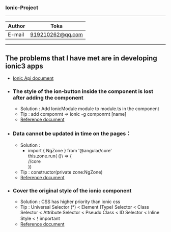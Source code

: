 ### Ionic-Project

****
	
|Author|Toka|
|---|---
|E-mail|919210262@qq.com

****
	
## The problems that I have met are in developing ionic3 apps<br>
* [Ionic Api document](https://ionicframework.com/docs/api)<br>
* ### The style of the ion-button inside the component is lost after adding the component<br>	
	* Solution : Add IonicModule module to module.ts in the component<br>
	* Tip : add componrnt => ionic -g componrnt \[name\] <br>
	* [Reference document](https://www.jianshu.com/p/048f8a6c8952)<br>
	
* ### Data cannot be updated in time on the pages：
	* Solution : <br>
		* import \{ NgZone \} from '@angular\/core' <br>
		  this.zone.run\( \(\)\ =\> \{ <br>
				//core   <br>
		  }) <br>
	* Tip : constructor\(private zone:NgZone\)<br>
	* [Reference document](http://www.jason-z.com/post/30)<br>

* ### Cover the original style of the ionic component
	* Solution : CSS has higher priority than ionic css<br>
	* Tip :  Universal Selector (*) \< Element (Type) Selector \< Class Selector \< Attribute Selector \< Pseudo Class \< ID Selector \< Inline Style \<！important<br>
	* [Reference document]()<br> 